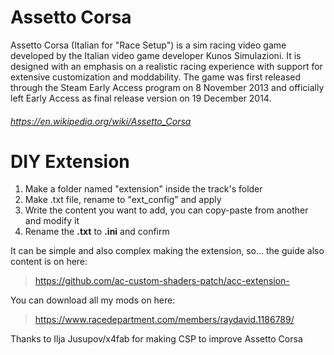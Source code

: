 # Assetto Corsa

Assetto Corsa (Italian for "Race Setup") is a sim racing video game developed by the Italian video game developer Kunos Simulazioni. It is designed with an emphasis on a realistic racing experience with support for extensive customization and moddability. The game was first released through the Steam Early Access program on 8 November 2013 and officially left Early Access as final release version on 19 December 2014.

###### https://en.wikipedia.org/wiki/Assetto_Corsa

# DIY Extension

1. Make a folder named "extension" inside the track's folder
2. Make .txt file, rename to "ext_config" and apply
3. Write the content you want to add, you can copy-paste from another and modify it
4. Rename the **.txt** to **.ini** and confirm

It can be simple and also complex making the extension, so... the guide also content is on here:
> https://github.com/ac-custom-shaders-patch/acc-extension-

You can download all my mods on here:
> https://www.racedepartment.com/members/raydavid.1186789/

Thanks to Ilja Jusupov/x4fab for making CSP to improve Assetto Corsa
